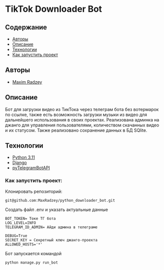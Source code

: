 # TikTok Downloader Bot

## Содержание
- [Авторы](#авторы)
- [Описание](#описание)
- [Технологии](#технологии)
- [Как запустить проект](#Как-запустить-проект)

##  Авторы

- [Maxim Radzey](https://github.com/MaxRadzey)

##  Описание
Бот для загрузки видео из ТикТока через телеграм бота без вотермарок по ссылке, также есть возможность загрузки музыки из видео для дальнейшего использования в своих проектах.
Реализована админка на джанго для управления пользователями, количеством скачанных видео и их статусом. Также реализовано сохранение данных в БД SQlite.

## Технологии
- [Python 3.11](https://www.python.org)
- [Django](https://docs.djangoproject.com/en/stable/)
- [pyTelegramBotAPI](https://github.com/eternnoir/pyTelegramBotAPI)

### Как запустить проект:

Клонировать репозиторий:

```
git@github.com:MaxRadzey/python_downloader_bot.git
```

Создать файл .env и указать актуальные данные

```
BOT_TOKEN= Токе ТГ бота
LOG_LEVEL=INFO
TELEGRAM_ID_ADMIN= Айди админа в телеграме

DEBUG=True
SECRET_KEY = Секретный ключ джанго-проекта
ALLOWED_HOSTS='*'
```
Бот запускается командой
```
python manage.py run_bot
```
